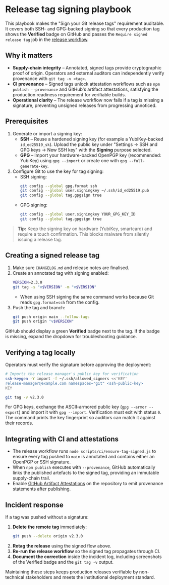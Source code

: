 # Release tag signing playbook

This playbook makes the "Sign your Git release tags" requirement auditable. It covers
both SSH- and GPG-backed signing so that every production tag shows the **Verified**
badge on GitHub and passes the `Require signed release tag` job in the
[release workflow](../.github/workflows/release.yml).

## Why it matters

- **Supply-chain integrity** – Annotated, signed tags provide cryptographic proof of
  origin. Operators and external auditors can independently verify provenance with
  `git tag -v <tag>`.
- **CI provenance** – Signed tags unlock attestation workflows such as
  `npm publish --provenance` and GitHub's artifact attestations, satisfying the
  production readiness requirement for verifiable builds.
- **Operational clarity** – The release workflow now fails if a tag is missing a
  signature, preventing unsigned releases from progressing unnoticed.

## Prerequisites

1. Generate or import a signing key:
   - **SSH** – Reuse a hardened signing key (for example a YubiKey-backed
     `id_ed25519_sk`). Upload the public key under "Settings → SSH and GPG keys →
     New SSH key" with the **Signing** purpose selected.
   - **GPG** – Import your hardware-backed OpenPGP key (recommended: YubiKey) using
     `gpg --import` or create one with `gpg --full-generate-key`.
2. Configure Git to use the key for tag signing:
   - SSH signing:
     ```bash
     git config --global gpg.format ssh
     git config --global user.signingkey ~/.ssh/id_ed25519.pub
     git config --global tag.gpgsign true
     ```
   - GPG signing:
     ```bash
     git config --global user.signingkey YOUR_GPG_KEY_ID
     git config --global tag.gpgsign true
     ```

> **Tip:** Keep the signing key on hardware (YubiKey, smartcard) and require a
> touch confirmation. This blocks malware from silently issuing a release tag.

## Creating a signed release tag

1. Make sure `CHANGELOG.md` and release notes are finalised.
2. Create an annotated tag with signing enabled:
   ```bash
   VERSION=2.3.0
   git tag -s "v$VERSION" -m "v$VERSION"
   ```
   - When using SSH signing the same command works because Git reads
     `gpg.format=ssh` from the config.
3. Push the tag and branch:
   ```bash
   git push origin main --follow-tags
   git push origin "v$VERSION"
   ```

GitHub should display a green **Verified** badge next to the tag. If the badge is
missing, expand the dropdown for troubleshooting guidance.

## Verifying a tag locally

Operators must verify the signature before approving the deployment:

```bash
# Imports the release manager's public key for verification
ssh-keygen -Y import -f ~/.ssh/allowed_signers <<'KEY'
release-manager@example.com namespaces="git" <ssh-public-key>
KEY

git tag -v v2.3.0
```

For GPG keys, exchange the ASCII-armored public key (`gpg --armor --export`) and
import it with `gpg --import`. Verification must exit with status `0`. The command
prints the key fingerprint so auditors can match it against their records.

## Integrating with CI and attestations

- The release workflow runs `node scripts/ci/ensure-tag-signed.js` to ensure every
  tag pushed to `main` is annotated and contains either an OpenPGP or SSH signature.
- When `npm publish` executes with `--provenance`, GitHub automatically links the
  published artefacts to the signed tag, providing an immutable supply-chain trail.
- Enable [GitHub Artifact Attestations](https://docs.github.com/en/actions/security-guides/using-artifact-attestations-to-establish-provenance-for-artifacts)
  on the repository to emit provenance statements after publishing.

## Incident response

If a tag was pushed without a signature:

1. **Delete the remote tag** immediately:
   ```bash
   git push --delete origin v2.3.0
   ```
2. **Retag the release** using the signed flow above.
3. **Re-run the release workflow** so the signed tag propagates through CI.
4. **Document the correction** inside the incident log, including screenshots of the
   Verified badge and the `git tag -v` output.

Maintaining these steps keeps production releases verifiable by non-technical
stakeholders and meets the institutional deployment standard.
